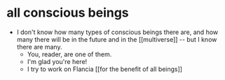 # all conscious beings
- I don't know how many types of conscious beings there are, and how many there will be in the future and in the [[multiverse]] -- but I know there are many.
	- You, reader, are one of them.
	- I'm glad you're here!
	- I try to work on Flancia [[for the benefit of all beings]]